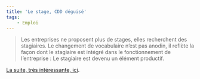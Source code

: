 ```yaml
---
title: 'Le stage, CDD déguisé'
tags:
    - Emploi
---
```


> Les entreprises ne proposent plus de stages, elles recherchent des stagiaires. Le changement de vocabulaire n’est pas anodin, il reflète la façon dont le stagiaire est intégré dans le fonctionnement de l’entreprise : Le stagiaire est devenu un élément productif.

[La suite, très intéressante, ici](https://n.survol.fr/n/petit-stage-entre-amis ("Petit stage entre amis" sur le blog d'Eric Daspet)).
